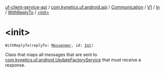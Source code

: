 [uf-client-service-api](../../../../../index.md) / [com.kynetics.uf.android.api](../../../../index.md) / [Communication](../../../index.md) / [V1](../../index.md) / [In](../index.md) / [WithReplyTo](index.md) / [&lt;init&gt;](./-init-.md)

# &lt;init&gt;

`WithReplyTo(replyTo: `[`Messenger`](https://developer.android.com/reference/android/os/Messenger.html)`, id: `[`Int`](https://kotlinlang.org/api/latest/jvm/stdlib/kotlin/-int/index.html)`)`

Class that maps all messages that are sent to [com.kynetics.uf.android.UpdateFactoryService](#)
that must receive a response.

